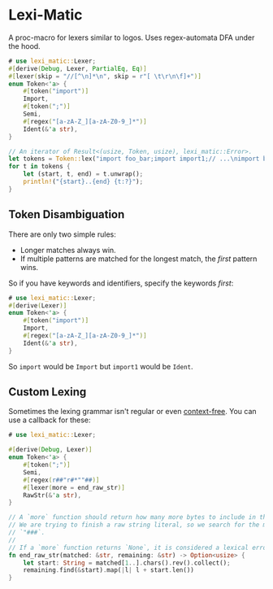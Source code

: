 # Lexi-Matic

A proc-macro for lexers similar to logos. Uses regex-automata DFA under the
hood.

```rust
# use lexi_matic::Lexer;
#[derive(Debug, Lexer, PartialEq, Eq)]
#[lexer(skip = "//[^\n]*\n", skip = r"[ \t\r\n\f]+")]
enum Token<'a> {
    #[token("import")]
    Import,
    #[token(";")]
    Semi,
    #[regex("[a-zA-Z_][a-zA-Z0-9_]*")]
    Ident(&'a str),
}

// An iterator of Result<(usize, Token, usize), lexi_matic::Error>.
let tokens = Token::lex("import foo_bar;import import1;// ...\nimport buz;");
for t in tokens {
    let (start, t, end) = t.unwrap();
    println!("{start}..{end} {t:?}");
}
```

## Token Disambiguation

There are only two simple rules:

* Longer matches always win.
* If multiple patterns are matched for the longest match, the *first* pattern wins.

So if you have keywords and identifiers, specify the keywords *first*:

```rust
# use lexi_matic::Lexer;
#[derive(Lexer)]
enum Token<'a> {
    #[token("import")]
    Import,
    #[regex("[a-zA-Z_][a-zA-Z0-9_]*")]
    Ident(&'a str),
}
```

So `import` would be `Import` but `import1` would be `Ident`.

## Custom Lexing

Sometimes the lexing grammar isn't regular or even
[context-free](https://github.com/rust-lang/rust/blob/HEAD@%7B2019-05-26T21:45:17Z%7D/src/grammar/raw-string-literal-ambiguity.md). You can use a callback for these:

```rust
# use lexi_matic::Lexer;

#[derive(Debug, Lexer)]
enum Token<'a> {
    #[token(";")]
    Semi,
    #[regex(r##"r#*""##)]
    #[lexer(more = end_raw_str)]
    RawStr(&'a str),
}

// A `more` function should return how many more bytes to include in this token.
// We are trying to finish a raw string literal, so we search for the matching
// `"###`.
//
// If a `more` function returns `None`, it is considered a lexical error.
fn end_raw_str(matched: &str, remaining: &str) -> Option<usize> {
    let start: String = matched[1..].chars().rev().collect();
    remaining.find(&start).map(|l| l + start.len())
}
```